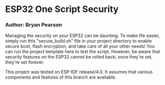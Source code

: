 # ESP32 One Script Security

### Author: Bryan Pearson

Managing the security on your ESP32 can be daunting. To make life easier, simply run this "secure\_build.sh" file in your project directory to enable secure boot, flash encryption, and take care of all your other needs! You can run the project template here to test the script. However, be aware that security features on the ESP32 cannot be rolled back; once they're set, they're set forever.

This project was tested on ESP-IDF release/4.0. It assumes that various components and features of this branch are available.
